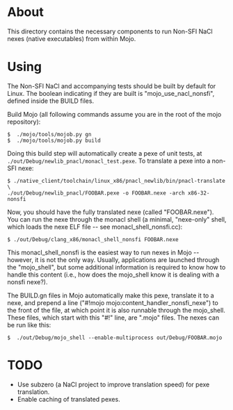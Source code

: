 About
=====

This directory contains the necessary components to run Non-SFI NaCl
nexes (native executables) from within Mojo.

Using
=====

The Non-SFI NaCl and accompanying tests should be built by default for Linux.
The boolean indicating if they are built is "mojo_use_nacl_nonsfi", defined
inside the BUILD files.

Build Mojo (all following commands assume you are in the root of the mojo
repository):

```
$  ./mojo/tools/mojob.py gn
$  ./mojo/tools/mojob.py build
```

Doing this build step will automatically create a pexe of unit tests, at
`./out/Debug/newlib_pnacl/monacl_test.pexe`.  To translate a pexe into a
non-SFI nexe:

```
$ ./native_client/toolchain/linux_x86/pnacl_newlib/bin/pnacl-translate \
./out/Debug/newlib_pnacl/FOOBAR.pexe -o FOOBAR.nexe -arch x86-32-nonsfi
```

Now, you should have the fully translated nexe (called
"FOOBAR.nexe").  You can run the nexe through the monacl shell
(a minimal, "nexe-only" shell, which loads the nexe ELF file -- see
 monacl_shell_nonsfi.cc):

```
$ ./out/Debug/clang_x86/monacl_shell_nonsfi FOOBAR.nexe
```

This monacl_shell_nonsfi is the easiest way to run nexes in Mojo -- however, it
is not the only way. Usually, applications are launched through the
"mojo_shell", but some additional information is required to know how to handle
this content (i.e., how does the mojo_shell know it is dealing with a nonsfi
nexe?).

The BUILD.gn files in Mojo automatically make this pexe, translate it to a
nexe, and prepend a line ("#!mojo mojo:content_handler_nonsfi_nexe") to the
front of the file, at which point it is also runnable through the mojo_shell.
These files, which start with this "#!" line, are ".mojo" files. The nexes can
be run like this:

```
$  ./out/Debug/mojo_shell --enable-multiprocess out/Debug/FOOBAR.mojo
```

TODO
====

* Use subzero (a NaCl project to improve translation speed) for pexe
translation.
* Enable caching of translated pexes.
